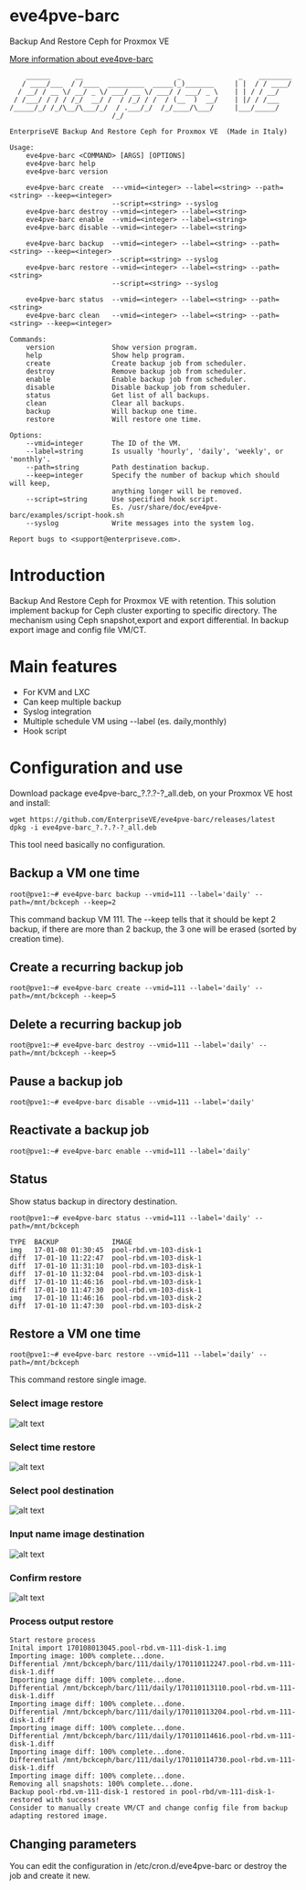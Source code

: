 # eve4pve-barc
Backup And Restore Ceph for Proxmox VE

[More information about eve4pve-barc](http://www.enterpriseve.com/backup-and-restore-ceph-proxmox-ve/)
```
    ______      __                       _              _    ________
   / ____/___  / /____  _________  _____(_)_______     | |  / / ____/
  / __/ / __ \/ __/ _ \/ ___/ __ \/ ___/ / ___/ _ \    | | / / __/
 / /___/ / / / /_/  __/ /  / /_/ / /  / (__  )  __/    | |/ / /___
/_____/_/ /_/\__/\___/_/  / .___/_/  /_/____/\___/     |___/_____/
                         /_/

EnterpriseVE Backup And Restore Ceph for Proxmox VE  (Made in Italy)

Usage:
    eve4pve-barc <COMMAND> [ARGS] [OPTIONS]
    eve4pve-barc help
    eve4pve-barc version
 
    eve4pve-barc create  ---vmid=<integer> --label=<string> --path=<string> --keep=<integer>
                         --script=<string> --syslog 
    eve4pve-barc destroy --vmid=<integer> --label=<string>
    eve4pve-barc enable  --vmid=<integer> --label=<string>
    eve4pve-barc disable --vmid=<integer> --label=<string>

    eve4pve-barc backup  --vmid=<integer> --label=<string> --path=<string> --keep=<integer>
                         --script=<string> --syslog 
    eve4pve-barc restore --vmid=<integer> --label=<string> --path=<string>
                         --script=<string> --syslog 

    eve4pve-barc status  --vmid=<integer> --label=<string> --path=<string>   
    eve4pve-barc clean   --vmid=<integer> --label=<string> --path=<string> --keep=<integer>

Commands:
    version              Show version program.
    help                 Show help program.
    create               Create backup job from scheduler.
    destroy              Remove backup job from scheduler.
    enable               Enable backup job from scheduler.
    disable              Disable backup job from scheduler.
    status               Get list of all backups.
    clean                Clear all backups.
    backup               Will backup one time.
    restore              Will restore one time.

Options:
    --vmid=integer       The ID of the VM.
    --label=string       Is usually 'hourly', 'daily', 'weekly', or 'monthly'.
    --path=string        Path destination backup.
    --keep=integer       Specify the number of backup which should will keep, 
                         anything longer will be removed.
    --script=string      Use specified hook script.
                         Es. /usr/share/doc/eve4pve-barc/examples/script-hook.sh
    --syslog             Write messages into the system log.

Report bugs to <support@enterpriseve.com>. 
```

# Introduction
Backup And Restore Ceph for Proxmox VE with retention.
This solution implement backup for Ceph cluster exporting to specific directory.
The mechanism using Ceph snapshot,export and export differential.
In backup export image and config file VM/CT.

# Main features
* For KVM and LXC
* Can keep multiple backup
* Syslog integration
* Multiple schedule VM using --label (es. daily,monthly)
* Hook script

# Configuration and use
Download package eve4pve-barc_?.?.?-?_all.deb, on your Proxmox VE host and install:
```
wget https://github.com/EnterpriseVE/eve4pve-barc/releases/latest
dpkg -i eve4pve-barc_?.?.?-?_all.deb
```
This tool need basically no configuration.

## Backup a VM one time
```
root@pve1:~# eve4pve-barc backup --vmid=111 --label='daily' --path=/mnt/bckceph --keep=2
```
This command backup VM 111. The --keep tells that it should be kept 2 backup, if there are more than 2 backup, the 3 one will be erased (sorted by creation time).
## Create a recurring backup job
```
root@pve1:~# eve4pve-barc create --vmid=111 --label='daily' --path=/mnt/bckceph --keep=5
```

## Delete a recurring backup job
```
root@pve1:~# eve4pve-barc destroy --vmid=111 --label='daily' --path=/mnt/bckceph --keep=5
```

## Pause a backup job
```
root@pve1:~# eve4pve-barc disable --vmid=111 --label='daily'
```

## Reactivate a backup job
```
root@pve1:~# eve4pve-barc enable --vmid=111 --label='daily'
```

## Status
Show status backup in directory destination.

```
root@pve1:~# eve4pve-barc status --vmid=111 --label='daily' --path=/mnt/bckceph

TYPE  BACKUP             IMAGE
img   17-01-08 01:30:45  pool-rbd.vm-103-disk-1
diff  17-01-10 11:22:47  pool-rbd.vm-103-disk-1
diff  17-01-10 11:31:10  pool-rbd.vm-103-disk-1
diff  17-01-10 11:32:04  pool-rbd.vm-103-disk-1
diff  17-01-10 11:46:16  pool-rbd.vm-103-disk-1
diff  17-01-10 11:47:30  pool-rbd.vm-103-disk-1
img   17-01-10 11:46:16  pool-rbd.vm-103-disk-2
diff  17-01-10 11:47:30  pool-rbd.vm-103-disk-2
```

## Restore a VM one time
```
root@pve1:~# eve4pve-barc restore --vmid=111 --label='daily' --path=/mnt/bckceph
```
This command restore single image.

### Select image restore
![alt text](./docs/select-image.png "Select image restore")

### Select time restore
![alt text](./docs/select-time.png "Select time restore")

### Select pool destination
![alt text](./docs/select-pool.png "Select pool destination")

### Input name image destination
![alt text](./docs/name-image-destination.png "Input name image destination")

### Confirm restore
![alt text](./docs/confirm-restore.png "Confirm restore")

### Process output restore
```
Start restore process
Inital import 170108013045.pool-rbd.vm-111-disk-1.img
Importing image: 100% complete...done.
Differential /mnt/bckceph/barc/111/daily/170110112247.pool-rbd.vm-111-disk-1.diff
Importing image diff: 100% complete...done.
Differential /mnt/bckceph/barc/111/daily/170110113110.pool-rbd.vm-111-disk-1.diff
Importing image diff: 100% complete...done.
Differential /mnt/bckceph/barc/111/daily/170110113204.pool-rbd.vm-111-disk-1.diff
Importing image diff: 100% complete...done.
Differential /mnt/bckceph/barc/111/daily/170110114616.pool-rbd.vm-111-disk-1.diff
Importing image diff: 100% complete...done.
Differential /mnt/bckceph/barc/111/daily/170110114730.pool-rbd.vm-111-disk-1.diff
Importing image diff: 100% complete...done.
Removing all snapshots: 100% complete...done.
Backup pool-rbd.vm-111-disk-1 restored in pool-rbd/vm-111-disk-1-restored with success!
Consider to manually create VM/CT and change config file from backup adapting restored image.
```

## Changing parameters
You can edit the configuration in /etc/cron.d/eve4pve-barc or destroy the job and create it new.